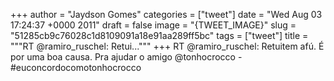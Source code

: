 
+++
author = "Jaydson Gomes"
categories = ["tweet"]
date = "Wed Aug 03 17:24:37 +0000 2011"
draft = false
image = "{TWEET_IMAGE}"
slug = "51285cb9c76028c1d8109091a18e91aa289ff5bc"
tags = ["tweet"]
title = """RT @ramiro_ruschel: Retui..."""
+++
RT @ramiro_ruschel: Retuitem afú. É por uma boa causa. Pra ajudar o amigo @tonhocrocco - #euconcordocomotonhocrocco
